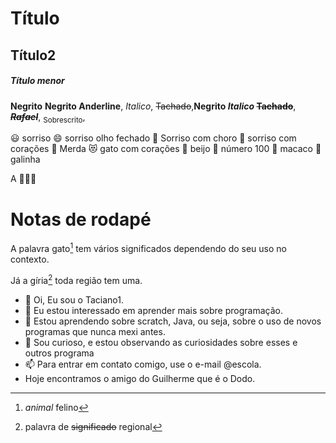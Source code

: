 # Título
## Título2
##### Título menor
**Negrito** __Negrito Anderline__,
*Italico*, ~~Tachado~~,**Negrito *Italico* ~~Tachado~~**, **~~*Rafael*~~**, <sub>Sobrescrito</sub>,

:smiley: sorriso
:smile: sorriso olho fechado
:rofl: Sorriso com choro
:smiling_face_with_three_hearts: sorriso com corações
:shit: Merda
:heart_eyes_cat: gato com corações
:kiss: beijo
:100: número 100
:monkey: macaco
:chicken: galinha

A :chicken::boot::egg:

# Notas de rodapé
A palavra gato[^1] tem vários significados dependendo do seu uso no contexto.

Já a gíria[^2] toda região tem uma.


[^1]: *animal* felino
[^2]: palavra de ~~significado~~ regional

- 👋 Oi, Eu sou o Taciano1.
- 👀 Eu estou interessado em aprender mais sobre programação.
- 🌱 Estou aprendendo sobre scratch, Java, ou seja, sobre o uso de novos programas que nunca mexi antes.
- 💞️ Sou curioso, e estou observando as curiosidades sobre esses e outros programa
- 📫 Para entrar em contato comigo, use o e-mail @escola.
- Hoje  encontramos o amigo  do Guilherme que é o Dodo.
<!---
Taciano1/Taciano1 is a ✨ special ✨ repository because its `README.md` (this file) appears on your GitHub profile.
You can click the Preview link to take a look at your changes.
--->
